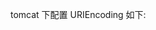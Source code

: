 tomcat 下配置 URIEncoding 如下:


<Connector port="8080" protocol="HTTP/1.1"
                         connectionTimeout="20000"
                         redirectPort="8443"
                         URIEncoding='UTF-8' />
